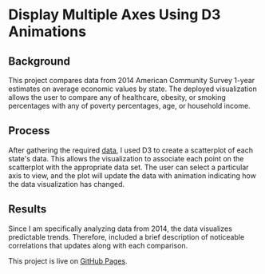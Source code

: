 # Display Multiple Axes Using D3 Animations
## Background
This project compares data from 2014 American Community Survey 1-year estimates on average economic values by state.  The deployed visualization allows the user to compare any of healthcare, obesity, or smoking percentages with any of poverty percentages, age, or household income.

## Process
After gathering the required [data](assets/data/), I used D3 to create a scatterplot of each state's data.  This allows the visualization to associate each point on the scatterplot with the appropriate data set.  The user can select a particular axis to view, and the plot will update the data with animation indicating how the data visualization has changed.

## Results
Since I am specifically analyzing data from 2014, the data visualizes predictable trends.  Therefore, included a brief description of noticeable correlations that updates along with each comparison.

This project is live on [GitHub Pages](https://r-matt-hawley.github.io/D3-graphs-animation/).
